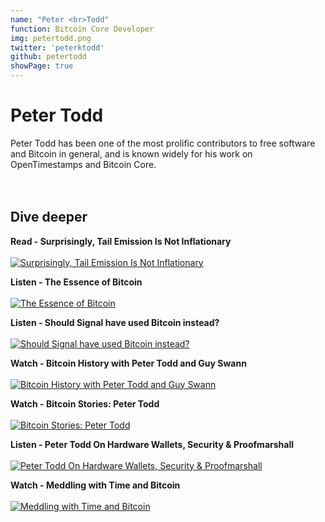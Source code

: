 ```yaml
---
name: "Peter <br>Todd"
function: Bitcoin Core Developer
img: petertodd.png
twitter: 'peterktodd'
github: petertodd
showPage: true
---
```


# Peter Todd
 
Peter Todd has been one of the most prolific contributors to free software and Bitcoin in general, and is known widely for his work on OpenTimestamps and Bitcoin Core.  
<br><br>

## Dive deeper


<div class="grid grid-cols-1 md:grid-cols-2 gap-5">
<div class="p-3 my-2">

**Read - Surprisingly, Tail Emission Is Not Inflationary** <br><br>
[ ![Surprisingly, Tail Emission Is Not Inflationary](/content/peter_tail.png)](https://petertodd.org/surprisingly-tail-emission-is-not-inflationary)
</div>

<div class="p-3 my-2">

**Listen - The Essence of Bitcoin** <br><br>
[ ![The Essence of Bitcoin](/content/peter_wbd.png)](https://www.whatbitcoindid.com/podcast/peter-todd-on-the-essence-of-bitcoin/)
</div>

<div class="p-3 my-2">

**Listen - Should Signal have used Bitcoin instead?** <br><br>
[ ![Should Signal have used Bitcoin instead?](/content/peter_livera.png)](https://stephanlivera.com/episode/268/)
</div>

<div class="p-3 my-2">

**Watch - Bitcoin History with Peter Todd and Guy Swann** <br><br>
[ ![Bitcoin History with Peter Todd and Guy Swann](/content/peter_history.png)](https://www.youtube.com/watch?v=DCYCz186KAU/)
</div>

<div class="p-3 my-2">

**Watch - Bitcoin Stories: Peter Todd** <br><br>
[ ![Bitcoin Stories: Peter Todd](/content/peter_stories.png)](https://www.youtube.com/watch?v=1V3AquMaZ3w/)
</div>

<div class="p-3 my-2">

**Listen - Peter Todd On Hardware Wallets, Security & Proofmarshall** <br><br>
[ ![Peter Todd On Hardware Wallets, Security & Proofmarshall](/content/peter_takeover.png)](https://bitcoin-takeover.com/s4-e7-peter-todd-on-hardware-wallets-security-proof-marshall/)
</div>

<div class="p-3 my-2">

**Watch - Meddling with Time and Bitcoin** <br><br>
[ ![Meddling with Time and Bitcoin](/content/peter_wasabi.png)](https://www.youtube.com/watch?v=pgb-8TAlCFc/)
</div>

</div>

<br>



